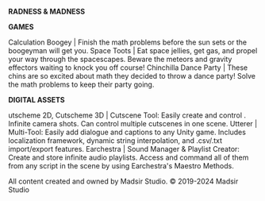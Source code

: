 **RADNESS & MADNESS**

**GAMES**

Calculation Boogey | Finish the math problems before the sun sets or the boogeyman will get you.
Space Toots | Eat space jellies, get gas, and propel your way through the spacescapes. Beware the meteors and gravity effectors waiting to knock you off course!
Chinchilla Dance Party | These chins are so excited about math they decided to throw a dance party! Solve the math problems to keep their party going.


**DIGITAL ASSETS**

utscheme  2D, Cutscheme 3D | Cutscene Tool: Easily create and control . Infinite camera shots. Can control multiple cutscenes in one scene.
Utterer | Multi-Tool: Easily add dialogue and captions to any Unity game. Includes localization framework, dynamic string interpolation, and .csv/.txt import/export features.
Earchestra | Sound Manager & Playlist Creator: Create and store infinite audio playlists. Access and command all of them from any script in the scene by using Earchestra's Maestro Methods.

All content created and owned by Madsir Studio.
© 2019-2024 Madsir Studio

